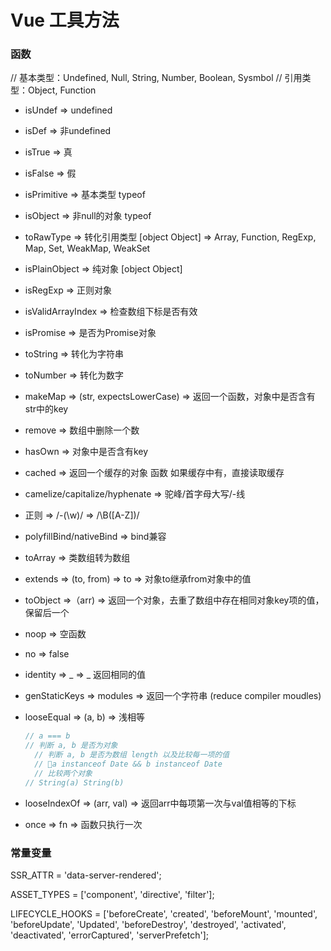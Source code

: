 # Vue 工具方法

### 函数

// 基本类型：Undefined, Null, String, Number, Boolean, Sysmbol
// 引用类型：Object, Function

- isUndef => undefined
- isDef => 非undefined
- isTrue => 真
- isFalse => 假
- isPrimitive => 基本类型 typeof
- isObject => 非null的对象 typeof

- toRawType => 转化引用类型 [object Object] => Array, Function, RegExp, Map, Set, WeakMap, WeakSet
- isPlainObject => 纯对象 [object Object]
- isRegExp => 正则对象

- isValidArrayIndex => 检查数组下标是否有效
- isPromise => 是否为Promise对象
- toString => 转化为字符串
- toNumber => 转化为数字

- makeMap => (str, expectsLowerCase) => 返回一个函数，对象中是否含有str中的key
- remove => 数组中删除一个数

- hasOwn => 对象中是否含有key
- cached => 返回一个缓存的对象 函数 如果缓存中有，直接读取缓存

- camelize/capitalize/hyphenate => 驼峰/首字母大写/-线
- 正则 => /-(\w)/ => /\B([A-Z])/

- polyfillBind/nativeBind => bind兼容
- toArray => 类数组转为数组
- extends => (to, from) => to => 对象to继承from对象中的值
- toObject =>（arr) => 返回一个对象，去重了数组中存在相同对象key项的值，保留后一个

- noop => 空函数
- no => false
- identity => _ => _ 返回相同的值

- genStaticKeys => modules => 返回一个字符串 (reduce compiler moudles)
- looseEqual => (a, b) => 浅相等
  ```js
  // a === b
  // 判断 a, b 是否为对象
    // 判断 a, b 是否为数组 length 以及比较每一项的值
    // a instanceof Date && b instanceof Date
    // 比较两个对象
  // String(a) String(b)
  ```
- looseIndexOf => (arr, val) => 返回arr中每项第一次与val值相等的下标
- once => fn => 函数只执行一次

### 常量变量

SSR_ATTR = 'data-server-rendered';

ASSET_TYPES = ['component', 'directive',  'filter'];

LIFECYCLE_HOOKS = ['beforeCreate', 'created', 'beforeMount', 'mounted', 'beforeUpdate', 'Updated', 'beforeDestroy', 'destroyed', 'activated', 'deactivated', 'errorCaptured', 'serverPrefetch'];
